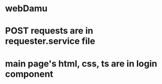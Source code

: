 # webDamu
# POST requests are in requester.service file
# main page's html, css, ts are in login component
